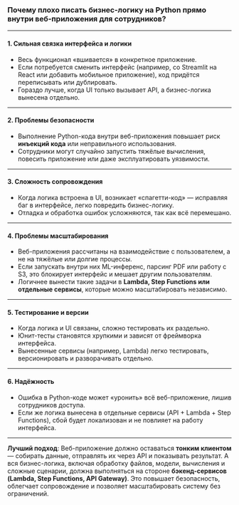 ### Почему плохо писать бизнес-логику на Python прямо внутри веб-приложения для сотрудников?

---

#### 1. **Сильная связка интерфейса и логики**

* Весь функционал «вшивается» в конкретное приложение.
* Если потребуется сменить интерфейс (например, со Streamlit на React или добавить мобильное приложение), код придётся переписывать или дублировать.
* Гораздо лучше, когда UI только вызывает API, а бизнес-логика вынесена отдельно.

---

#### 2. **Проблемы безопасности**

* Выполнение Python-кода внутри веб-приложения повышает риск **инъекций кода** или неправильного использования.
* Сотрудники могут случайно запустить тяжёлые вычисления, повесить приложение или даже эксплуатировать уязвимости.

---

#### 3. **Сложность сопровождения**

* Когда логика встроена в UI, возникает «спагетти-код» — исправляя баг в интерфейсе, легко повредить бизнес-логику.
* Отладка и обработка ошибок усложняются, так как всё перемешано.

---

#### 4. **Проблемы масштабирования**

* Веб-приложения рассчитаны на взаимодействие с пользователем, а не на тяжёлые или долгие процессы.
* Если запускать внутри них ML-инференс, парсинг PDF или работу с S3, это блокирует интерфейс и мешает другим пользователям.
* Логичнее вынести такие задачи в **Lambda, Step Functions или отдельные сервисы**, которые можно масштабировать независимо.

---

#### 5. **Тестирование и версии**

* Когда логика и UI связаны, сложно тестировать их раздельно.
* Юнит-тесты становятся хрупкими и зависят от фреймворка интерфейса.
* Вынесенные сервисы (например, Lambda) легко тестировать, версионировать и разворачивать отдельно.

---

#### 6. **Надёжность**

* Ошибка в Python-коде может «уронить» всё веб-приложение, лишив сотрудников доступа.
* Если же логика вынесена в отдельные сервисы (API + Lambda + Step Functions), сбой будет локализован и не повлияет на работу интерфейса.

---

**Лучший подход**:
Веб-приложение должно оставаться **тонким клиентом** — собирать данные, отправлять их через API и показывать результат. А вся бизнес-логика, включая обработку файлов, модели, вычисления и сложные сценарии, должна выполняться на стороне **бэкенд-сервисов (Lambda, Step Functions, API Gateway)**. Это повышает безопасность, облегчает сопровождение и позволяет масштабировать систему без ограничений.